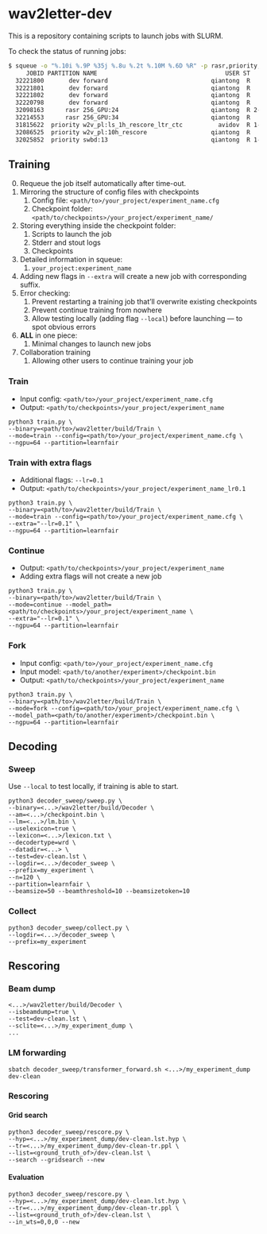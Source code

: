# wav2letter-dev
This is a repository containing scripts to launch jobs with SLURM.


To check the status of running jobs:
```sh
$ squeue -o "%.10i %.9P %35j %.8u %.2t %.10M %.6D %R" -p rasr,priority,dev -u padentomasello,gab,avidov,qiantong
     JOBID PARTITION NAME                                    USER ST       TIME  NODES NODELIST(REASON)
  32221800       dev forward                             qiantong  R    1:09:43      1 learnfair0253
  32221801       dev forward                             qiantong  R    1:09:43      1 learnfair0281
  32221802       dev forward                             qiantong  R    1:09:43      1 learnfair0374
  32220798       dev forward                             qiantong  R    3:25:44      1 learnfair0565
  32098163      rasr 256_GPU:24                          qiantong  R 2-19:08:17     16 learnfair[1186-1187,1190,1194,1200,1204-1206,1209,1211,1964,1977-1979,1985-1986]
  32214553      rasr 256_GPU:34                          qiantong  R    9:53:49     16 learnfair[1179-1180,1184-1185,1188,1192,1203,1207-1208,1210,1213,1960,1962,1969,1982-1983]
  31815622  priority w2v_pl:ls_1h_rescore_ltr_ctc          avidov  R 1-08:26:49      4 learnfair[5101,5188,5190,5193]
  32086525  priority w2v_pl:10h_rescore                  qiantong  R   11:31:47      8 learnfair[1359,1380,1383,1409,1439,1613,1664,1678]
  32025852  priority swbd:13                             qiantong  R 1-23:53:06      4 learnfair[2194,2339,2354,2419]
```

## Training
0. Requeue the job itself automatically after time-out.
1. Mirroring the structure of config files with checkpoints
    1. Config file: `<path/to>/your_project/experiment_name.cfg`
    2. Checkpoint folder: `<path/to/checkpoints>/your_project/experiment_name/`
2. Storing everything inside the checkpoint folder:
    1. Scripts to launch the job
    2. Stderr and stout logs
    3. Checkpoints
3. Detailed information in squeue:
    1. `your_project:experiment_name`
4. Adding new flags in `--extra` will create a new job with corresponding suffix.
5. Error checking:
    1. Prevent restarting a training job that’ll overwrite existing checkpoints
    2. Prevent continue training from nowhere
    3. Allow testing locally (adding flag `--local`) before launching — to spot obvious errors
6. **ALL** in one piece:
    1. Minimal changes to launch new jobs
7. Collaboration training
    1. Allowing other users to continue training your job

### Train

- Input config: `<path/to>/your_project/experiment_name.cfg`
- Output: `<path/to/checkpoints>/your_project/experiment_name`

```
python3 train.py \
--binary=<path/to>/wav2letter/build/Train \
--mode=train --config=<path/to>/your_project/experiment_name.cfg \
--ngpu=64 --partition=learnfair
```

### Train with extra flags
- Additional flags: `--lr=0.1`
- Output: `<path/to/checkpoints>/your_project/experiment_name_lr0.1`

```
python3 train.py \
--binary=<path/to>/wav2letter/build/Train \
--mode=train --config=<path/to>/your_project/experiment_name.cfg \
--extra="--lr=0.1" \
--ngpu=64 --partition=learnfair
```

### Continue
- Output: `<path/to/checkpoints>/your_project/experiment_name`
- Adding extra flags will not create a new job

```
python3 train.py \
--binary=<path/to>/wav2letter/build/Train \
--mode=continue --model_path=<path/to/checkpoints>/your_project/experiment_name \
--extra="--lr=0.1" \
--ngpu=64 --partition=learnfair
```

### Fork
- Input config: `<path/to>/your_project/experiment_name.cfg`
- Input model: `<path/to/another/experiment>/checkpoint.bin`
- Output: `<path/to/checkpoints>/your_project/experiment_name`

```
python3 train.py \
--binary=<path/to>/wav2letter/build/Train \
--mode=fork --config=<path/to>/your_project/experiment_name.cfg \
--model_path=<path/to/another/experiment>/checkpoint.bin \
--ngpu=64 --partition=learnfair
```


## Decoding

### Sweep
Use `--local` to test locally, if training is able to start.
```
python3 decoder_sweep/sweep.py \
--binary=<...>/wav2letter/build/Decoder \
--am=<...>/checkpoint.bin \
--lm=<...>/lm.bin \
--uselexicon=true \
--lexicon=<...>/lexicon.txt \
--decodertype=wrd \
--datadir=<...> \
--test=dev-clean.lst \
--logdir=<...>/decoder_sweep \
--prefix=my_experiment \
--n=120 \
--partition=learnfair \
--beamsize=50 --beamthreshold=10 --beamsizetoken=10
```

### Collect
```
python3 decoder_sweep/collect.py \
--logdir=<...>/decoder_sweep \
--prefix=my_experiment 
```


## Rescoring

### Beam dump
```
<...>/wav2letter/build/Decoder \
--isbeamdump=true \
--test=dev-clean.lst \
--sclite=<...>/my_experiment_dump \
...
```

### LM forwarding
```
sbatch decoder_sweep/transformer_forward.sh <...>/my_experiment_dump dev-clean
```

### Rescoring 

#### Grid search
```
python3 decoder_sweep/rescore.py \
--hyp=<...>/my_experiment_dump/dev-clean.lst.hyp \
--tr=<...>/my_experiment_dump/dev-clean-tr.ppl \
--list=<ground_truth_of>/dev-clean.lst \
--search --gridsearch --new
```

#### Evaluation
```
python3 decoder_sweep/rescore.py \
--hyp=<...>/my_experiment_dump/dev-clean.lst.hyp \
--tr=<...>/my_experiment_dump/dev-clean-tr.ppl \
--list=<ground_truth_of>/dev-clean.lst \
--in_wts=0,0,0 --new
```


